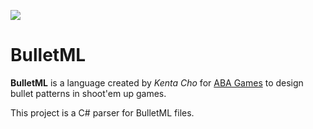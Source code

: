 [![](https://travis-ci.org/Noxalus/BulletML.svg?branch=master)](https://travis-ci.org/Noxalus/BulletML)

# BulletML

**BulletML** is a language created by *Kenta Cho* for [ABA Games](https://en.wikipedia.org/wiki/ABA_Games) to design bullet patterns in shoot'em up games.

This project is a C# parser for BulletML files.